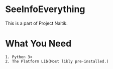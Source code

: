 # SeeInfoEverything
This is a part of Project Naitik.
# What You Need
```
1. Python 3<
2. The Platform Lib(Most likly pre-installed.)
```
